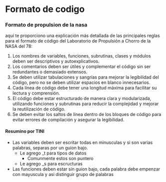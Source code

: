 # Formato de codigo
### Formato de propulsion de la nasa
aquí te proporciono una explicación más detallada de las principales reglas para el formato de código del Laboratorio de Propulsión a Chorro de la NASA del 78:
1.  Los nombres de variables, funciones, subrutinas, clases y módulos deben ser descriptivos y autoexplicativos.
2.  Los comentarios deben ser útiles y complementar el código sin ser redundantes o demasiado extensos.
3.  Se deben utilizar tabulaciones y sangrías para mejorar la legibilidad del código, pero no se deben utilizar espacios en blanco innecesarios.
4.  Cada línea de código debe tener una longitud máxima para facilitar su lectura y comprensión.
5.  El código debe estar estructurado de manera clara y modularizada, utilizando funciones y subrutinas para reducir la complejidad y mejorar la reutilización de código.
6.  Se deben evitar los saltos de línea dentro de los bloques de código para evitar errores de compilación y asegurar la legibilidad.
#### Resumino por TINI
- Las variables deben ser escritar todas en minusculas y si son varias palabras, separas por un guion bajo.
	- Le agrego \_t para tipos de datos
		- Comunmente estos son puntero
	- Le agrego \_s para escructuras
- Las funciones deben estar sin guion bajo, cada palabra debe empenzar con mayuscula y asi distinguir grupo de palabras